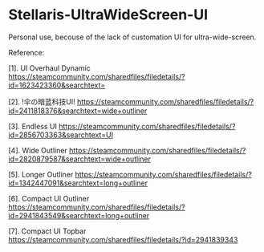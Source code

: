 # Stellaris-UltraWideScreen-UI

Personal use, becouse of the lack of customation UI for ultra-wide-screen.

Reference:

[1]. UI Overhaul Dynamic https://steamcommunity.com/sharedfiles/filedetails/?id=1623423360&searchtext=

[2]. !伞の暗蓝科技UI! https://steamcommunity.com/sharedfiles/filedetails/?id=2411818376&searchtext=wide+outliner

[3]. Endless UI https://steamcommunity.com/sharedfiles/filedetails/?id=2856703363&searchtext=UI

[4]. Wide Outliner https://steamcommunity.com/sharedfiles/filedetails/?id=2820879587&searchtext=wide+outliner

[5]. Longer Outliner https://steamcommunity.com/sharedfiles/filedetails/?id=1342447091&searchtext=long+outliner

[6]. Compact UI Outliner https://steamcommunity.com/sharedfiles/filedetails/?id=2941843549&searchtext=long+outliner

[7]. Compact UI Topbar https://steamcommunity.com/sharedfiles/filedetails/?id=2941839343
